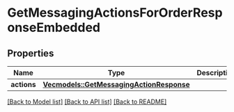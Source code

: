 # GetMessagingActionsForOrderResponseEmbedded

## Properties

Name | Type | Description | Notes
------------ | ------------- | ------------- | -------------
**actions** | [**Vec<models::GetMessagingActionResponse>**](GetMessagingActionResponse.md) |  | 

[[Back to Model list]](../README.md#documentation-for-models) [[Back to API list]](../README.md#documentation-for-api-endpoints) [[Back to README]](../README.md)


